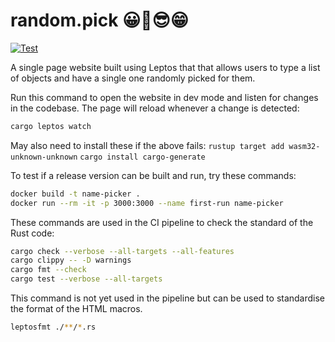 # random.pick 😀🥳😎😁
[![Test](https://github.com/MattBast/name_picker/actions/workflows/test.yaml/badge.svg)](https://github.com/MattBast/name_picker/actions/workflows/test.yaml)

A single page website built using Leptos that that allows users to type a list of objects and have a single one randomly picked for them.

Run this command to open the website in dev mode and listen for changes in the codebase. The page will reload whenever a change is detected:
```bash
cargo leptos watch
```

May also need to install these if the above fails:
`rustup target add wasm32-unknown-unknown`
`cargo install cargo-generate`

To test if a release version can be built and run, try these commands:
```bash
docker build -t name-picker .
docker run --rm -it -p 3000:3000 --name first-run name-picker
```

These commands are used in the CI pipeline to check the standard of the Rust code:
```bash
cargo check --verbose --all-targets --all-features
cargo clippy -- -D warnings
cargo fmt --check
cargo test --verbose --all-targets
```

This command is not yet used in the pipeline but can be used to standardise the format of the HTML macros.
```bash
leptosfmt ./**/*.rs
```
